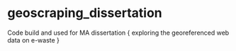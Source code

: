 geoscraping_dissertation
========================

Code build and used for MA dissertation { exploring the georeferenced web data on e-waste }
